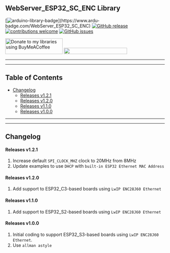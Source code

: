 ## WebServer_ESP32_SC_ENC Library

[![arduino-library-badge](https://www.ardu-badge.com/badge/WebServer_ESP32_SC_ENC.svg?)](https://www.ardu-badge.com/WebServer_ESP32_SC_ENC)
[![GitHub release](https://img.shields.io/github/release/khoih-prog/WebServer_ESP32_SC_ENC.svg)](https://github.com/khoih-prog/WebServer_ESP32_SC_ENC/releases)
[![contributions welcome](https://img.shields.io/badge/contributions-welcome-brightgreen.svg?style=flat)](#Contributing)
[![GitHub issues](https://img.shields.io/github/issues/khoih-prog/WebServer_ESP32_SC_ENC.svg)](http://github.com/khoih-prog/WebServer_ESP32_SC_ENC/issues)

<a href="https://www.buymeacoffee.com/khoihprog6" title="Donate to my libraries using BuyMeACoffee"><img src="https://cdn.buymeacoffee.com/buttons/v2/default-yellow.png" alt="Donate to my libraries using BuyMeACoffee" style="height: 50px !important;width: 181px !important;" ></a>
<a href="https://www.buymeacoffee.com/khoihprog6" title="Donate to my libraries using BuyMeACoffee"><img src="https://img.shields.io/badge/buy%20me%20a%20coffee-donate-orange.svg?logo=buy-me-a-coffee&logoColor=FFDD00" style="height: 20px !important;width: 200px !important;" ></a>

---
---

## Table of Contents


* [Changelog](#changelog)
  * [Releases v1.2.1](#releases-v121)
  * [Releases v1.2.0](#releases-v120)
  * [Releases v1.1.0](#releases-v110)
  * [Releases v1.0.0](#releases-v100)

---
---

## Changelog

#### Releases v1.2.1

1. Increase default `SPI_CLOCK_MHZ` clock to 20MHz from 8MHz
2. Update examples to use `DHCP` with `built-in ESP32 Ethernet MAC Address`

#### Releases v1.2.0

1. Add support to ESP32_C3-based boards using `LwIP ENC28J60 Ethernet`

#### Releases v1.1.0

1. Add support to ESP32_S2-based boards using `LwIP ENC28J60 Ethernet`

#### Releases v1.0.0

1. Initial coding to support ESP32_S3-based boards using `LwIP ENC28J60 Ethernet`.
2. Use `allman astyle`


